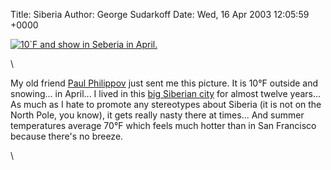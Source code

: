 Title: Siberia
Author: George Sudarkoff
Date: Wed, 16 Apr 2003 12:05:59 +0000

[![10\`F and show in Seberia in
April.](http://sudarkoff.typepad.com/images/DCP03900th.jpg)](null)

\

My old friend [Paul Philippov](http://paulphilippov.com/) just sent me
this picture. It is 10°F outside and snowing... in April... I lived in
this [big Siberian
city](http://arw.dcn-asu.ru/regioninfo/cities/barnaul/) for almost
twelve years... As much as I hate to promote any stereotypes about
Siberia (it is not on the North Pole, you know), it gets really nasty
there at times... And summer temperatures average 70°F which feels much
hotter than in San Francisco because there's no breeze.

\

